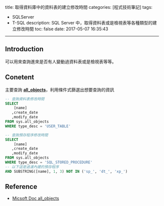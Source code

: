 title: 取得資料庫中的資料表的建立修改時間
categories: [程式技術筆記]
tags:
  - SQLServer
  - T-SQL
description: SQL Server 中，取得資料表或是檢視表等各種類型的建立修改時間
toc: false
date: 2017-05-07 16:35:43
---

## Introduction
可以用來查詢進來是否有人變動過資料表或是檢視表等等。

## Conetent
主要查詢 **[all_objects][1]**，利用條件式篩選出想要查詢的資訊
``` sql
-- 查詢資料表修改時間
SELECT
    [name]
   ,create_date
   ,modify_date
FROM sys.all_objects
WHERE type_desc = 'USER_TABLE'

-- 查詢預存程序修改時間
SELECT
    [name]
   ,create_date
   ,modify_date
FROM sys.all_objects
WHERE type_desc = 'SQL_STORED_PROCEDURE'
-- 以下這是過濾內建的預存程序
AND SUBSTRING([name], 1, 3) NOT IN ('sp_', 'dt_', 'xp_')
```

## Reference
- [Micsoft Doc all_objects][1]

[1]: https://docs.microsoft.com/en-us/sql/relational-databases/system-catalog-views/sys-all-objects-transact-sql